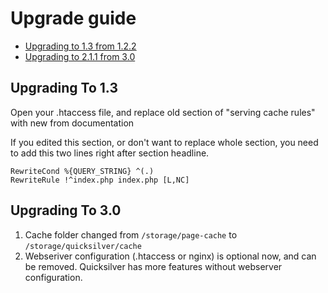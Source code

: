 # Upgrade guide

- [Upgrading to 1.3 from 1.2.2](#upgrade-1.3)
- [Upgrading to 2.1.1 from 3.0](#upgrade-3.0)

<a name="upgrade-1.3"></a>

## Upgrading To 1.3

Open your .htaccess file, and replace old section of "serving cache rules" with new from documentation

If you edited this section, or don't want to replace whole section, you need to add this two lines right after section headline.

```apacheconfig
RewriteCond %{QUERY_STRING} ^(.)
RewriteRule !^index.php index.php [L,NC]
```

<a name="upgrade-3.0"></a>

## Upgrading To 3.0

1. Cache folder changed from `/storage/page-cache` to `/storage/quicksilver/cache`
2. Webseriver configuration (.htaccess or nginx) is optional now, and can be removed. Quicksilver has more features without webserver configuration.
